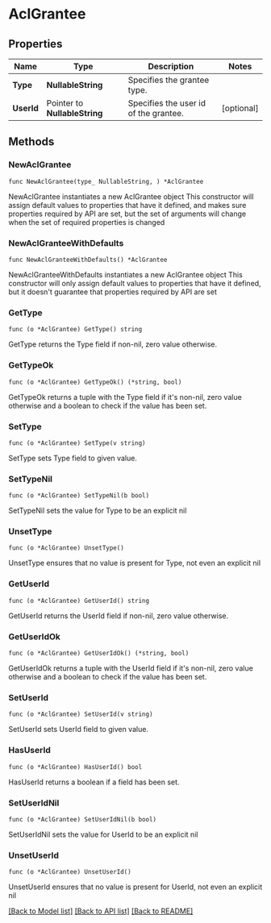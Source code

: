 # AclGrantee

## Properties

Name | Type | Description | Notes
------------ | ------------- | ------------- | -------------
**Type** | **NullableString** | Specifies the grantee type. | 
**UserId** | Pointer to **NullableString** | Specifies the user id of the grantee. | [optional] 

## Methods

### NewAclGrantee

`func NewAclGrantee(type_ NullableString, ) *AclGrantee`

NewAclGrantee instantiates a new AclGrantee object
This constructor will assign default values to properties that have it defined,
and makes sure properties required by API are set, but the set of arguments
will change when the set of required properties is changed

### NewAclGranteeWithDefaults

`func NewAclGranteeWithDefaults() *AclGrantee`

NewAclGranteeWithDefaults instantiates a new AclGrantee object
This constructor will only assign default values to properties that have it defined,
but it doesn't guarantee that properties required by API are set

### GetType

`func (o *AclGrantee) GetType() string`

GetType returns the Type field if non-nil, zero value otherwise.

### GetTypeOk

`func (o *AclGrantee) GetTypeOk() (*string, bool)`

GetTypeOk returns a tuple with the Type field if it's non-nil, zero value otherwise
and a boolean to check if the value has been set.

### SetType

`func (o *AclGrantee) SetType(v string)`

SetType sets Type field to given value.


### SetTypeNil

`func (o *AclGrantee) SetTypeNil(b bool)`

 SetTypeNil sets the value for Type to be an explicit nil

### UnsetType
`func (o *AclGrantee) UnsetType()`

UnsetType ensures that no value is present for Type, not even an explicit nil
### GetUserId

`func (o *AclGrantee) GetUserId() string`

GetUserId returns the UserId field if non-nil, zero value otherwise.

### GetUserIdOk

`func (o *AclGrantee) GetUserIdOk() (*string, bool)`

GetUserIdOk returns a tuple with the UserId field if it's non-nil, zero value otherwise
and a boolean to check if the value has been set.

### SetUserId

`func (o *AclGrantee) SetUserId(v string)`

SetUserId sets UserId field to given value.

### HasUserId

`func (o *AclGrantee) HasUserId() bool`

HasUserId returns a boolean if a field has been set.

### SetUserIdNil

`func (o *AclGrantee) SetUserIdNil(b bool)`

 SetUserIdNil sets the value for UserId to be an explicit nil

### UnsetUserId
`func (o *AclGrantee) UnsetUserId()`

UnsetUserId ensures that no value is present for UserId, not even an explicit nil

[[Back to Model list]](../README.md#documentation-for-models) [[Back to API list]](../README.md#documentation-for-api-endpoints) [[Back to README]](../README.md)



